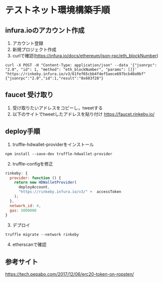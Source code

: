 # テストネット環境構築手順
## infura.ioのアカウント作成
1. アカウント登録
2. 新規プロジェクト作成
3. curlで確認(https://infura.io/docs/ethereum/json-rpc/eth_blockNumber)

```
curl -X POST -H "Content-Type: application/json" --data '{"jsonrpc": "2.0", "id": 1, "method": "eth_blockNumber", "params": []}' "https://rinkeby.infura.io/v3/61fef65cbb4f4ef5aece697bcb40a9bf"
{"jsonrpc":"2.0","id":1,"result":"0x603f28"}
```

## faucet 受け取り
1. 受け取りたいアドレスをコピーし，tweetする
2. 以下のサイトでtweetしたアドレスを貼り付け
https://faucet.rinkeby.io/

## deploy手順
1. truffle-hdwallet-providerをインストール
```
npm install --save-dev truffle-hdwallet-provider
```
2. truffle-configを修正
```javascript
rinkeby: {
  provider: function () {
    return new HDWalletProvider(
      deployAccount,
      "https://rinkeby.infura.io/v3/" +  accessToken
    );
  },
  network_id: 4,
  gas: 5000000
}
```

3. デプロイ
```
truffle migrate --network rinkeby
```

4. etherscanで確認

## 参考サイト
https://tech.pepabo.com/2017/12/06/erc20-token-on-ropsten/

